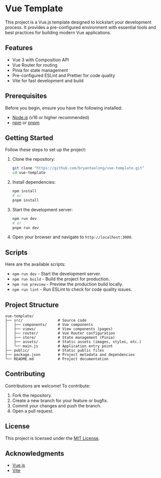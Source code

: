 # Vue Template

This project is a Vue.js template designed to kickstart your development process. It provides a pre-configured environment with essential tools and best practices for building modern Vue applications.

## Features

- Vue 3 with Composition API
- Vue Router for routing
- Pinia for state management
- Pre-configured ESLint and Prettier for code quality
- Vite for fast development and build

## Prerequisites

Before you begin, ensure you have the following installed:

- [Node.js](https://nodejs.org/) (v16 or higher recommended)
- [npm](https://www.npmjs.com/) or [pnpm](https://pnpm.io/)

## Getting Started

Follow these steps to set up the project:

1. Clone the repository:
   ```bash
   git clone "https://github.com/bryantaolong/vue-template.git"
   cd vue-template
   ```

2. Install dependencies:
   ```bash
   npm install
   # or
   pnpm install
   ```

3. Start the development server:
   ```bash
   npm run dev
   # or
   pnpm run dev
   ```

4. Open your browser and navigate to `http://localhost:3000`.

## Scripts

Here are the available scripts:

- `npm run dev` - Start the development server.
- `npm run build` - Build the project for production.
- `npm run preview` - Preview the production build locally.
- `npm run lint` - Run ESLint to check for code quality issues.

## Project Structure

```
vue-template/
├── src/                # Source code
│   ├── components/     # Vue components
│   ├── views/          # View components (pages)
│   ├── router/         # Vue Router configuration
│   ├── store/          # State management (Pinia)
│   ├── assets/         # Static assets (images, styles, etc.)
│   └── main.js         # Application entry point
├── public/             # Static public files
├── package.json        # Project metadata and dependencies
└── README.md           # Project documentation
```

## Contributing

Contributions are welcome! To contribute:

1. Fork the repository.
2. Create a new branch for your feature or bugfix.
3. Commit your changes and push the branch.
4. Open a pull request.

## License

This project is licensed under the [MIT License](LICENSE).

## Acknowledgments

- [Vue.js](https://vuejs.org/)
- [Vite](https://vitejs.dev/)